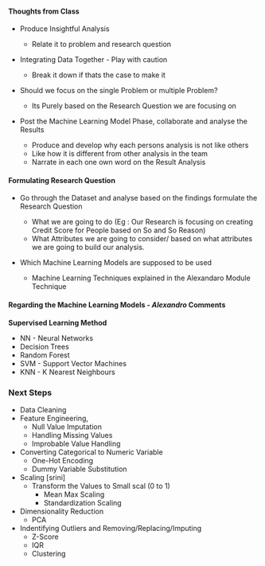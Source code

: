 #### Thoughts from Class

* Produce Insightful Analysis
    * Relate it to problem and research question 

* Integrating Data Together - Play with caution
    * Break it down if thats the case to make it 

* Should we focus on the single Problem or multiple Problem?
    * Its Purely based on the Research Question we are focusing on

* Post the Machine Learning Model Phase, collaborate and analyse the Results
    * Produce and develop why each persons analysis is not like others
    * Like how it is different from other analysis in the team
    * Narrate in each one own word on the Result Analysis




#### Formulating Research Question

* Go through the Dataset and analyse based on the findings formulate the Research Question
    * What we are going to do (Eg : Our Research is focusing on creating Credit Score for People based on So and So Reason)
    * What Attributes we are going to consider/ based on what attributes we are going to build our analysis.


* Which Machine Learning Models are supposed to be used
    * Machine Learning Techniques explained in the Alexandaro Module Technique


#### Regarding the Machine Learning Models - _Alexandro_ Comments

**Supervised Learning Method**

* NN - Neural Networks
* Decision Trees
* Random Forest
* SVM - Support Vector Machines
* KNN - K Nearest Neighbours


### Next Steps

* Data Cleaning
* Feature Engineering, 
    * Null Value Imputation
    * Handling Missing Values
    * Improbable Value Handling
* Converting Categorical to Numeric Variable
    * One-Hot Encoding
    * Dummy Variable Substitution
* Scaling [srini]
    * Transform the Values to Small scal (0 to 1)
        * Mean Max Scaling
        * Standardization Scaling
* Dimensionality Reduction
    * PCA
* Indentifying Outliers and Removing/Replacing/Imputing
    * Z-Score
    * IQR
    * Clustering